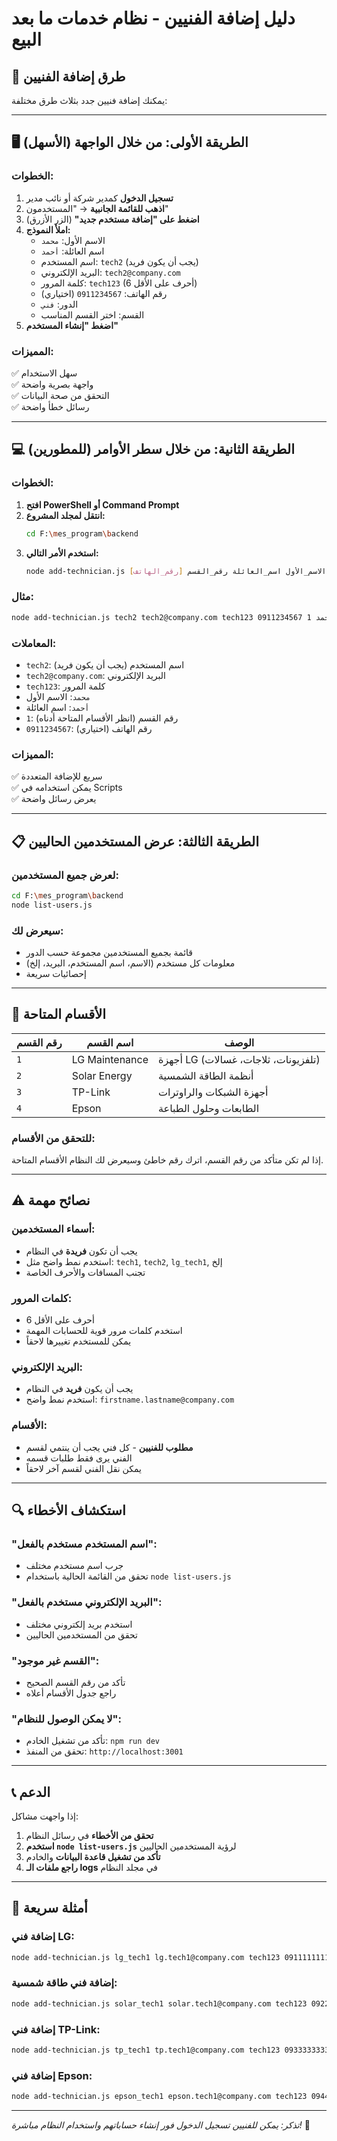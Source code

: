 # دليل إضافة الفنيين - نظام خدمات ما بعد البيع

## 🎯 طرق إضافة الفنيين

يمكنك إضافة فنيين جدد بثلاث طرق مختلفة:

---

## 🖥️ الطريقة الأولى: من خلال الواجهة (الأسهل)

### الخطوات:
1. **تسجيل الدخول** كمدير شركة أو نائب مدير
2. **اذهب للقائمة الجانبية** → "المستخدمون"
3. **اضغط على "إضافة مستخدم جديد"** (الزر الأزرق)
4. **املأ النموذج:**
   - الاسم الأول: `محمد`
   - اسم العائلة: `أحمد`
   - اسم المستخدم: `tech2` (يجب أن يكون فريد)
   - البريد الإلكتروني: `tech2@company.com`
   - كلمة المرور: `tech123` (6 أحرف على الأقل)
   - رقم الهاتف: `0911234567` (اختياري)
   - الدور: `فني`
   - القسم: اختر القسم المناسب
5. **اضغط "إنشاء المستخدم"**

### المميزات:
✅ سهل الاستخدام  
✅ واجهة بصرية واضحة  
✅ التحقق من صحة البيانات  
✅ رسائل خطأ واضحة  

---

## 💻 الطريقة الثانية: من خلال سطر الأوامر (للمطورين)

### الخطوات:
1. **افتح PowerShell أو Command Prompt**
2. **انتقل لمجلد المشروع:**
   ```bash
   cd F:\mes_program\backend
   ```
3. **استخدم الأمر التالي:**
   ```bash
   node add-technician.js اسم_المستخدم البريد كلمة_المرور الاسم_الأول اسم_العائلة رقم_القسم [رقم_الهاتف]
   ```

### مثال:
```bash
node add-technician.js tech2 tech2@company.com tech123 محمد أحمد 1 0911234567
```

### المعاملات:
- `tech2`: اسم المستخدم (يجب أن يكون فريد)
- `tech2@company.com`: البريد الإلكتروني
- `tech123`: كلمة المرور
- `محمد`: الاسم الأول
- `أحمد`: اسم العائلة
- `1`: رقم القسم (انظر الأقسام المتاحة أدناه)
- `0911234567`: رقم الهاتف (اختياري)

### المميزات:
✅ سريع للإضافة المتعددة  
✅ يمكن استخدامه في Scripts  
✅ يعرض رسائل واضحة  

---

## 📋 الطريقة الثالثة: عرض المستخدمين الحاليين

### لعرض جميع المستخدمين:
```bash
cd F:\mes_program\backend
node list-users.js
```

### سيعرض لك:
- قائمة بجميع المستخدمين مجموعة حسب الدور
- معلومات كل مستخدم (الاسم، اسم المستخدم، البريد، إلخ)
- إحصائيات سريعة

---

## 🏢 الأقسام المتاحة

| رقم القسم | اسم القسم | الوصف |
|----------|----------|-------|
| `1` | LG Maintenance | أجهزة LG (تلفزيونات، ثلاجات، غسالات) |
| `2` | Solar Energy | أنظمة الطاقة الشمسية |
| `3` | TP-Link | أجهزة الشبكات والراوترات |
| `4` | Epson | الطابعات وحلول الطباعة |

### للتحقق من الأقسام:
إذا لم تكن متأكد من رقم القسم، اترك رقم خاطئ وسيعرض لك النظام الأقسام المتاحة.

---

## ⚠️ نصائح مهمة

### أسماء المستخدمين:
- يجب أن تكون **فريدة** في النظام
- استخدم نمط واضح مثل: `tech1`, `tech2`, `lg_tech1`, إلخ
- تجنب المسافات والأحرف الخاصة

### كلمات المرور:
- 6 أحرف على الأقل
- استخدم كلمات مرور قوية للحسابات المهمة
- يمكن للمستخدم تغييرها لاحقاً

### البريد الإلكتروني:
- يجب أن يكون **فريد** في النظام
- استخدم نمط واضح: `firstname.lastname@company.com`

### الأقسام:
- **مطلوب للفنيين** - كل فني يجب أن ينتمي لقسم
- الفني يرى فقط طلبات قسمه
- يمكن نقل الفني لقسم آخر لاحقاً

---

## 🔍 استكشاف الأخطاء

### "اسم المستخدم مستخدم بالفعل":
- جرب اسم مستخدم مختلف
- تحقق من القائمة الحالية باستخدام `node list-users.js`

### "البريد الإلكتروني مستخدم بالفعل":
- استخدم بريد إلكتروني مختلف
- تحقق من المستخدمين الحاليين

### "القسم غير موجود":
- تأكد من رقم القسم الصحيح
- راجع جدول الأقسام أعلاه

### "لا يمكن الوصول للنظام":
- تأكد من تشغيل الخادم: `npm run dev`
- تحقق من المنفذ: `http://localhost:3001`

---

## 📞 الدعم

إذا واجهت مشاكل:
1. **تحقق من الأخطاء** في رسائل النظام
2. **استخدم `node list-users.js`** لرؤية المستخدمين الحاليين
3. **تأكد من تشغيل قاعدة البيانات** والخادم
4. **راجع ملفات الـ logs** في مجلد النظام

---

## 🎯 أمثلة سريعة

### إضافة فني LG:
```bash
node add-technician.js lg_tech1 lg.tech1@company.com tech123 أحمد محمد 1 0911111111
```

### إضافة فني طاقة شمسية:
```bash
node add-technician.js solar_tech1 solar.tech1@company.com tech123 فاطمة علي 2 0922222222
```

### إضافة فني TP-Link:
```bash
node add-technician.js tp_tech1 tp.tech1@company.com tech123 محمود حسن 3 0933333333
```

### إضافة فني Epson:
```bash
node add-technician.js epson_tech1 epson.tech1@company.com tech123 سارة أحمد 4 0944444444
```

---

*تذكر: يمكن للفنيين تسجيل الدخول فور إنشاء حساباتهم واستخدام النظام مباشرة!* 🚀
